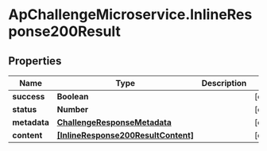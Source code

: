 # ApChallengeMicroservice.InlineResponse200Result

## Properties
Name | Type | Description | Notes
------------ | ------------- | ------------- | -------------
**success** | **Boolean** |  | [optional] 
**status** | **Number** |  | [optional] 
**metadata** | [**ChallengeResponseMetadata**](ChallengeResponseMetadata.md) |  | [optional] 
**content** | [**[InlineResponse200ResultContent]**](InlineResponse200ResultContent.md) |  | [optional] 


